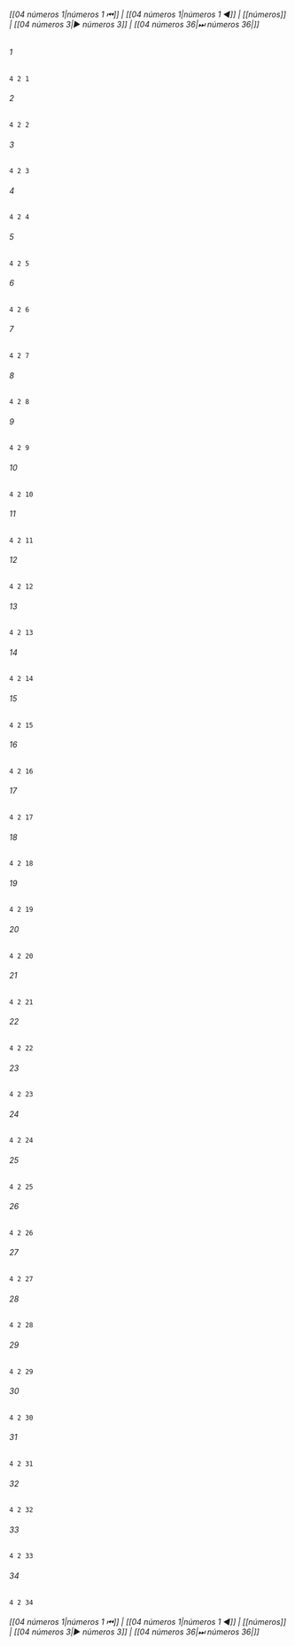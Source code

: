 
###### [[04 números 1|números 1 ⏮]] | [[04 números 1|números 1 ◀]] | [[números]] | [[04 números 3|▶ números 3]] | [[04 números 36|⏭ números 36|]]

###### 1
``` verse
4 2 1 
```
###### 2
``` verse
4 2 2 
```
###### 3
``` verse
4 2 3 
```
###### 4
``` verse
4 2 4 
```
###### 5
``` verse
4 2 5 
```
###### 6
``` verse
4 2 6 
```
###### 7
``` verse
4 2 7 
```
###### 8
``` verse
4 2 8 
```
###### 9
``` verse
4 2 9 
```
###### 10
``` verse
4 2 10 
```
###### 11
``` verse
4 2 11 
```
###### 12
``` verse
4 2 12 
```
###### 13
``` verse
4 2 13 
```
###### 14
``` verse
4 2 14 
```
###### 15
``` verse
4 2 15 
```
###### 16
``` verse
4 2 16 
```
###### 17
``` verse
4 2 17 
```
###### 18
``` verse
4 2 18 
```
###### 19
``` verse
4 2 19 
```
###### 20
``` verse
4 2 20 
```
###### 21
``` verse
4 2 21 
```
###### 22
``` verse
4 2 22 
```
###### 23
``` verse
4 2 23 
```
###### 24
``` verse
4 2 24 
```
###### 25
``` verse
4 2 25 
```
###### 26
``` verse
4 2 26 
```
###### 27
``` verse
4 2 27 
```
###### 28
``` verse
4 2 28 
```
###### 29
``` verse
4 2 29 
```
###### 30
``` verse
4 2 30 
```
###### 31
``` verse
4 2 31 
```
###### 32
``` verse
4 2 32 
```
###### 33
``` verse
4 2 33 
```
###### 34
``` verse
4 2 34 
```

###### [[04 números 1|números 1 ⏮]] | [[04 números 1|números 1 ◀]] | [[números]] | [[04 números 3|▶ números 3]] | [[04 números 36|⏭ números 36|]]

